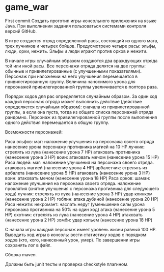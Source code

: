 # game_war
First commit
Создать прототип игры-консольного приложения на языке Java. При выполнении задания пользоваться системами контроля версий GitHub.

В игре создается отряд определенной расы, состоящий из одного мага, трех лучников и четырех бойцов.
Предусмотрено четыре расы: эльфы, люди, орки, нежить. Эльфы и люди играют против орков и нежити.

В начале игры случайным образом создаются два враждующих отряда той или иной расы.
Все персонажи отряда делятся на две группы: обычные и привилегированные (с улучшенными показателями). Персонаж при наложении на него улучшения перемещается в привилегированную группу. Величина наносимого урона для персонажей привилегированной группы увеличивается в полтора раза.

Порядок ходов для рас определяется случайным образом. За один ход каждый персонаж отряда может выполнить действие (действие определяется случайным образом): сначала из привилегированной группы, а если она пуста, тогда из общего списка персонажей отряда рандомно. Персонаж из привилегированной группы после выполнения одного действия перемещается в общую группу.

Возможности персонажей:

Раса эльфов:
маг:
наложение улучшения на персонажа своего отряда
нанесение урона персонажу противника магией на 10 HP
лучник:
стрелять из лука (нанесение урона 7 HP)
атаковать противника (нанесение урона 3 HP)
воин:
атаковать мечом (нанесение урона 15 HP)
Раса людей:
маг:
наложение улучшения на персонажа своего отряда.
атаковать магией (нанесение урона 4 HP)
арбалетчик:
стрелять из арбалета (нанесение урона 5 HP)
атаковать (нанесение урона 3 HP)
воин:
атаковать мечом (нанесение урона 18 HP)
Раса орков:
шаман:
наложение улучшения на персонажа своего отряда.
наложение проклятия (снятие улучшения с персонажа противника для следующего хода)
лучник:
стрелять из лука (нанесение урона 3 HP)
удар клинком (нанесение урона 2 HP)
гоблин:
атака дубиной (нанесение урона 20 HP)
Раса нежити:
некромант:
наслать недуг (уменьшение силы урона персонажа противника на 50% на один ход)
атака (нанесение урона 5 HP)
охотник:
стрелять из лука (нанесение урона 4 HP)
атаковать (нанесение урона 2 HP)
зомби:
удар копьем (нанесение урона 18 HP)

С начала игры каждый персонаж имеет уровень жизни равный 100 HP.
Выводить ход игры в консоль: вести статистику ходов с порядком ходов (кто, кого, нанесенный урон, умер). По завершении игры сохранять лог в файл.

Сборка maven.

Должны быть junit тесты и проверка checkstyle плагином.
